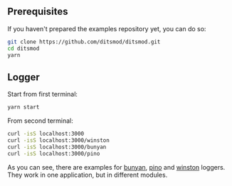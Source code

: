 ## Prerequisites

If you haven't prepared the examples repository yet, you can do so:

```bash
git clone https://github.com/ditsmod/ditsmod.git
cd ditsmod
yarn
```

## Logger

Start from first terminal:

```bash
yarn start
```

From second terminal:

```bash
curl -isS localhost:3000
curl -isS localhost:3000/winston
curl -isS localhost:3000/bunyan
curl -isS localhost:3000/pino
```

As you can see, there are examples for [bunyan][1], [pino][2] and [winston][3] loggers.
They work in one application, but in different modules.

[1]: https://github.com/trentm/node-bunyan
[2]: https://github.com/pinojs/pino
[3]: https://github.com/winstonjs/winston
